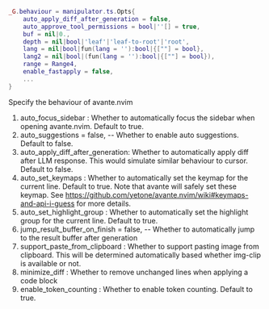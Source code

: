 ```lua
_G.behaviour = manipulator.ts.Opts{
    auto_apply_diff_after_generation = false,
    auto_approve_tool_permissions = bool|''[] = true,
    buf = nil|0.,
    depth = nil|bool|'leaf'|'leaf-to-root'|'root',
    lang = nil|bool|fun(lang = ''):bool|{[""] = bool},
    lang2 = nil|bool|(fun(lang = ''):bool|{[""] = bool}),
    range = Range4,
    enable_fastapply = false,
    ...
}
```

Specify the behaviour of avante.nvim
1. auto_focus_sidebar              : Whether to automatically focus the sidebar when opening avante.nvim. Default to true.
2. auto_suggestions = false, -- Whether to enable auto suggestions. Default to false.
3. auto_apply_diff_after_generation: Whether to automatically apply diff after LLM response.
                                     This would simulate similar behaviour to cursor. Default to false.
4. auto_set_keymaps                : Whether to automatically set the keymap for the current line. Default to true.
                                     Note that avante will safely set these keymap. See https://github.com/yetone/avante.nvim/wiki#keymaps-and-api-i-guess for more details.
5. auto_set_highlight_group        : Whether to automatically set the highlight group for the current line. Default to true.
6. jump_result_buffer_on_finish = false, -- Whether to automatically jump to the result buffer after generation
7. support_paste_from_clipboard    : Whether to support pasting image from clipboard. This will be determined automatically based whether img-clip is available or not.
8. minimize_diff                   : Whether to remove unchanged lines when applying a code block
9. enable_token_counting           : Whether to enable token counting. Default to true.
